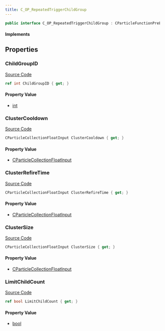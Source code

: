 ```yaml
---
title: C_OP_RepeatedTriggerChildGroup
---
```


```csharp
public interface C_OP_RepeatedTriggerChildGroup : CParticleFunctionPreEmission, CParticleFunctionOperator, CParticleFunction, ISchemaClass<CParticleFunction>, ISchemaClass<CParticleFunctionOperator>, ISchemaClass<CParticleFunctionPreEmission>, ISchemaClass<C_OP_RepeatedTriggerChildGroup>, ISchemaField, ISchemaClass, INativeHandle
```

#### Implements

## Properties

### ChildGroupID

[Source Code](https://github.com/swiftly-solution/swiftlys2/blob/main/managed/src/SwiftlyS2.Generated/Schemas/Interfaces/C_OP_RepeatedTriggerChildGroup.cs#L17)

```csharp
ref int ChildGroupID { get; }
```

#### Property Value

- [int](https://learn.microsoft.com/dotnet/api/system.int32)

### ClusterCooldown

[Source Code](https://github.com/swiftly-solution/swiftlys2/blob/main/managed/src/SwiftlyS2.Generated/Schemas/Interfaces/C_OP_RepeatedTriggerChildGroup.cs#L23)

```csharp
CParticleCollectionFloatInput ClusterCooldown { get; }
```

#### Property Value

- [CParticleCollectionFloatInput](/docs/api/shared/schemadefinitions/cparticlecollectionfloatinput)

### ClusterRefireTime

[Source Code](https://github.com/swiftly-solution/swiftlys2/blob/main/managed/src/SwiftlyS2.Generated/Schemas/Interfaces/C_OP_RepeatedTriggerChildGroup.cs#L19)

```csharp
CParticleCollectionFloatInput ClusterRefireTime { get; }
```

#### Property Value

- [CParticleCollectionFloatInput](/docs/api/shared/schemadefinitions/cparticlecollectionfloatinput)

### ClusterSize

[Source Code](https://github.com/swiftly-solution/swiftlys2/blob/main/managed/src/SwiftlyS2.Generated/Schemas/Interfaces/C_OP_RepeatedTriggerChildGroup.cs#L21)

```csharp
CParticleCollectionFloatInput ClusterSize { get; }
```

#### Property Value

- [CParticleCollectionFloatInput](/docs/api/shared/schemadefinitions/cparticlecollectionfloatinput)

### LimitChildCount

[Source Code](https://github.com/swiftly-solution/swiftlys2/blob/main/managed/src/SwiftlyS2.Generated/Schemas/Interfaces/C_OP_RepeatedTriggerChildGroup.cs#L25)

```csharp
ref bool LimitChildCount { get; }
```

#### Property Value

- [bool](https://learn.microsoft.com/dotnet/api/system.boolean)

